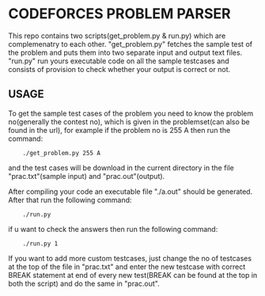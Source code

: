 ﻿# CODEFORCES PROBLEM PARSER

This repo contains two scripts(get_problem.py & run.py) which are complemenatry to each other. "get_problem.py" fetches the sample test of the problem and puts them into two separate input and output text files. "run.py" run yours executable code on all the sample testcases and consists of provision to check whether your output is correct or not.


## USAGE

To get the sample test cases of the problem you need to know the problem no(generally the contest no), which is given in the problemset(can also be found in the url), for example if the problem no is 255 A then run the command:
	
```
	./get_problem.py 255 A
```

and the test cases will be download in the current directory in the file "prac.txt"(sample input) and "prac.out"(output).

After compiling your code an executable file "./a.out" should be generated. After that run the following command:

```	
	./run.py
```

if u want to check the answers then run the following command:
	
```
	./run.py 1
```
	
If you want to add more custom testcases, just change the no of testcases at the top of the file in "prac.txt" and enter the new testcase with correct BREAK statement at end of every new test(BREAK can be found at the top in both the script) and do the same in "prac.out".

